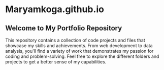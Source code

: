 # Maryamkoga.github.io
## Welcome to My Portfolio Repository
This repository contains a collection of code projects and files that showcase my skills and achievements. From web development to data analysis, you'll find a variety of work that demonstrates my passion for coding and problem-solving. Feel free to explore the different folders and projects to get a better sense of my capabilities.

